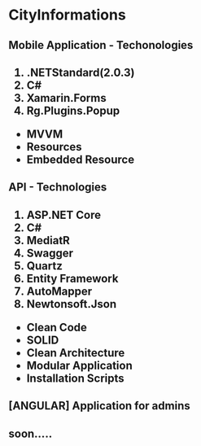 # CityInformations

<h2><b>Mobile Application - Techonologies</b><h2>

1. .NETStandard(2.0.3)
2. C#
3. Xamarin.Forms
4. Rg.Plugins.Popup

- MVVM
- Resources
- Embedded Resource

<h2><b> API - Technologies</b><h2>

1. ASP.NET Core
2. C#
3. MediatR
4. Swagger
5. Quartz
6. Entity Framework
7. AutoMapper
8. Newtonsoft.Json

- Clean Code
- SOLID
- Clean Architecture
- Modular Application
- Installation Scripts


<h2><b>[ANGULAR] Application for admins</b><h2>
soon.....
